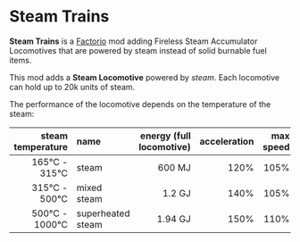 # Steam Trains
**Steam Trains** is a [Factorio](https://factorio.com) mod adding Fireless Steam Accumulator Locomotives that are powered by steam instead of solid burnable fuel items.

This mod adds a **Steam Locomotive** powered by *steam*. Each locomotive can hold up to 20k units of steam.

The performance of the locomotive depends on the temperature of the steam:

| steam temperature | name              | energy (full locomotive) | acceleration | max speed |
|------------------:|:------------------|-------------------------:|-------------:|----------:|
| 165°C - 315°C     | steam             |       600 MJ             |   120%       |    105%   |
| 315°C - 500°C     | mixed steam       |     1.2 GJ               |   140%       |    105%   |
| 500°C - 1000°C    | superheated steam |     1.94 GJ              |   150%       |    110%   |
